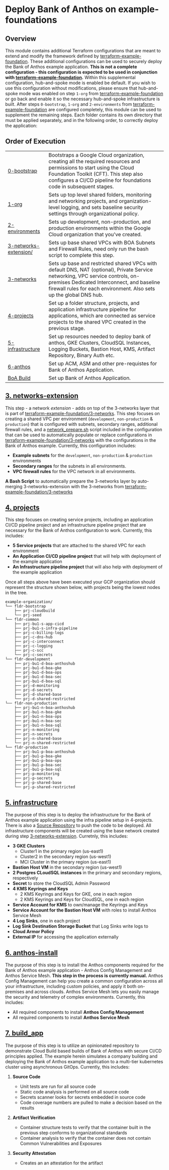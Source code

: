 # Deploy Bank of Anthos on example-foundations

## Overview

This module contains additional Terraform configurations that are meant to extend and modify the framework defined by [terraform-example-foundation](https://github.com/terraform-google-modules/terraform-example-foundation).
These additional configurations can be used to securely deploy the Bank of Anthos example application.
**This is not a complete configuration - this configuration is expected to be used in conjunction with [terraform-example-foundation](https://github.com/terraform-google-modules/terraform-example-foundation/).**
Within this supplemental configuration, hub-and-spoke mode is enabled be default. If you wish to use this configuration without modifications, please ensure that hub-and-spoke mode was enabled on step `1-org` from [terraform-example-foundation](https://github.com/terraform-google-modules/terraform-example-foundation/) or go back and enable it so the necessary hub-and-spoke infrastructure is built.
After steps `0-bootstrap`, `1-org` and `2-environments` from [terraform-example-foundation](https://github.com/terraform-google-modules/terraform-example-foundation/) are configured completely, this module can be used to supplement the remaining steps. Each folder contains its own directory that must be applied separately, and in the following order, to correctly deploy the application:

## Order of Execution

<table>
<tbody>
<tr>
<td><a
href="https://github.com/terraform-google-modules/terraform-example-foundation/tree/master/0-bootstrap">0-bootstrap</a></td>
<td>Bootstraps a Google Cloud organization, creating all the required resources
and permissions to start using the Cloud Foundation Toolkit (CFT). This
step also configures a CI/CD pipeline for foundations code in subsequent
stages.</td>
</tr>
<tr>
<td><a
href="https://github.com/terraform-google-modules/terraform-example-foundation/tree/master/1-org">1-org</a></td>
<td>Sets up top level shared folders, monitoring and networking projects, and
organization-level logging, and sets baseline security settings through
organizational policy.</td>
</tr>
<tr>
<td><a
href="https://github.com/terraform-google-modules/terraform-example-foundation/tree/master/2-environments">2-environments</a></td>
<td>Sets up development, non-production, and production environments within the
Google Cloud organization that you've created.</td>
</tr>
<tr>
<td><a
href="https://github.com/GoogleCloudPlatform/terraform-example-foundation-app/tree/main/app-foundation/3-networks-extension">3-networks-extension/</a></td>
<td>Sets up base shared VPCs with BOA Subnets and Firewall Rules, need only run the bash script to complete this step.</td>
</tr>
<tr>
<td><a
href="https://github.com/terraform-google-modules/terraform-example-foundation/tree/master/3-networks">3-networks</a></td>
<td>Sets up base and restricted shared VPCs with default DNS, NAT (optional),
Private Service networking, VPC service controls, on-premises Dedicated
Interconnect, and baseline firewall rules for each environment. Also sets
up the global DNS hub.</td>
</tr>
<tr>
<td><a
href="https://github.com/GoogleCloudPlatform/terraform-example-foundation-app/tree/main/app-foundation/4-projects">4-projects</a></td>
<td>Set up a folder structure, projects, and application infrastructure pipeline for applications,
 which are connected as service projects to the shared VPC created in the previous stage.</td>
</tr>
<tr>
<td><a
href="https://github.com/GoogleCloudPlatform/terraform-example-foundation-app/tree/main/5-infrastructure">5-infrastructure</a></td>
<td>Set up resources needed to deploy bank of anthos, GKE Clusters, CloudSQL Instances, Logging Buckets, Bastion Host, KMS, Artifact Repository, Binary Auth etc.</td>
</tr>
<tr>
<td><a
href="https://github.com/GoogleCloudPlatform/terraform-example-foundation-app/tree/main/6-anthos-install">6-anthos</a></td>
<td>Set up ACM, ASM and other pre-requistes for Bank of Anthos Application.</td>
</tr>
<tr>
<td><a
href="https://github.com/GoogleCloudPlatform/terraform-example-foundation-app/tree/main/build-app">BoA Build</a></td>
<td>Set up Bank of Anthos Application.</td>
</tr>
</tbody>
</table>

## [3. networks-extension](./app-foundation/3-networks-extension/)

This step - a network *extension* - adds on top of the 3-networks layer that is part of [terraform-example-foundation/3-networks](https://github.com/terraform-google-modules/terraform-example-foundation/tree/master/3-networks).
This step focuses on creating a shared VPC per environment (`development`, `non-production` & `production`) that is configured with subnets, secondary ranges, additional firewall rules, and a [network_prepare.sh](https://github.com/GoogleCloudPlatform/terraform-example-foundation-app/blob/main/app-foundation/3-networks-extension/network_prepare.sh) script included in the configuration that can be used to automatically populate or replace configurations in [terraform-example-foundation/3-networks](https://github.com/terraform-google-modules/terraform-example-foundation/tree/master/3-networks) with the configurations in the Bank of Anthos example.
Currently, this configuration includes:

- **Example subnets** for the `development`, `non-production` & `production` environments
- **Secondary ranges** for the subnets in all environments.
- **VPC firewall rules** for the VPC network in all environments.

**A Bash Script** to automatically prepare the 3-networks layer by auto-merging 3-networks-extension with the 3-networks from [terraform-example-foundation/3-networks](https://github.com/terraform-google-modules/terraform-example-foundation/tree/master/3-networks)

## [4. projects](./app-foundation/4-projects)

This step focuses on creating service projects, including an application CI/CD pipeline project and an infrastructure pipeline project that are necessary for the Bank of Anthos configuration to work. Currently, this includes:

- **5 Service projects** that are attached to the shared VPC for each environment
- **An Application CI/CD pipeline project** that will help with deployment of the example application
- **An Infrastructure pipeline project** that will also help with deployment of the example application

Once all steps above have been executed your GCP organization should represent the structure shown below, with projects being the lowest nodes in the tree.

```
example-organization/
└── fldr-bootstrap
    ├── prj-cloudbuild
    └── prj-seed
└── fldr-common
    ├── prj-bu1-s-app-cicd
    ├── prj-bu1-s-infra-pipeline
    ├── prj-c-billing-logs
    ├── prj-c-dns-hub
    ├── prj-c-interconnect
    ├── prj-c-logging
    ├── prj-c-scc
    └── prj-c-secrets
└── fldr-development
    ├── prj-bu1-d-boa-anthoshub
    ├── prj-bu1-d-boa-gke
    ├── prj-bu1-d-boa-ops
    ├── prj-bu1-d-boa-sec
    ├── prj-bu1-d-boa-sql
    ├── prj-d-monitoring
    ├── prj-d-secrets
    ├── prj-d-shared-base
    └── prj-d-shared-restricted
└── fldr-non-production
    ├── prj-bu1-n-boa-anthoshub
    ├── prj-bu1-n-boa-gke
    ├── prj-bu1-n-boa-ops
    ├── prj-bu1-n-boa-sec
    ├── prj-bu1-n-boa-sql
    ├── prj-n-monitoring
    ├── prj-n-secrets
    ├── prj-n-shared-base
    └── prj-n-shared-restricted
└── fldr-production
    ├── prj-bu1-p-boa-anthoshub
    ├── prj-bu1-p-boa-gke
    ├── prj-bu1-p-boa-ops
    ├── prj-bu1-p-boa-sec
    ├── prj-bu1-p-boa-sql
    ├── prj-p-monitoring
    ├── prj-p-secrets
    ├── prj-p-shared-base
    └── prj-p-shared-restricted
```

## [5. infrastructure](./5-infrastructure)

The purpose of this step is to deploy the infrastructure for the Bank of Anthos example application using the infra pipeline setup in 4-projects. There is also a [Source Repository](https://cloud.google.com/source-repositories) to push the code to be deployed. All infrastructure components will be created using the base network created during step [3-networks-extension](./app-foundation/3-networks/). Curretnly, this includes:

- **3 GKE Clusters**
  - Cluster1 in the primary region (us-east1)
  - Cluster2 in the secondary region (us-west1)
  - MCI Cluster in the primary region (us-east1)
- **Bastion Host VM** in the secondary region (us-west1)
- **2 Postgres CLoudSQL instances** in the primary and secondary regions, respectively
- **Secret** to store the CloudSQL Admin Password
- **4 KMS Keyrings and Keys**
  - 2 KMS Keyrings and Keys for GKE, one in each region
  - 2 KMS Keyrings and Keys for CloudSQL, one in each region
- **Service Account for KMS** to own/manage the Keyrings and Keys
- **Service Account for the Bastion Host VM** with roles to install Anthos Service Mesh
- **4 Log Sinks**, one in each project
- **Log Sink Destination Storage Bucket** that Log Sinks write logs to
- **Cloud Armor Policy**
- **External IP** for accessing the application externally

## [6. anthos-install](./6-anthos-install)

The purpose of this step is to install the Anthos components required for the Bank of Anthos example application - Anthos Config Management and Anthos Service Mesh. **This step in the process is currently manual.**  Anthos Config Management can help you create a common configuration across all your infrastructure, including custom policies, and apply it both on-premises and across clouds. Anthos Service Mesh lets you easily manage the security and telemetry of complex environments.  Currently, this includes:

- All required components to install **Anthos Config Management**
- All required components to install **Anthos Service Mesh**

## [7. build_app](./build_app)

The purpose of this step is to utilize an opinionated repository to demonstrate Cloud Build based builds of Bank of Anthos with secure CI/CD principles applied. The example herein simulates a company building and deploying the Bank of Anthos example application to a multi-tier kubernetes cluster using asynchronous GitOps. Currently, this includes:

1. **Source Code**
   - Unit tests are run for all source code
   - Static code analysis is performed on all source code
   - Secrets scanner looks for secrets embedded in source code
   - Code coverage numbers are pulled to make a decision based on the results

1. **Artifact Verification**
   - Container structure tests to verify that the container built in the previous step conforms to organizational standards
   - Container analysis to verify that the container does not contain Common Vulnerabilities and Exposures

1. **Security Attestation**
   - Creates an an attestation for the artifact
